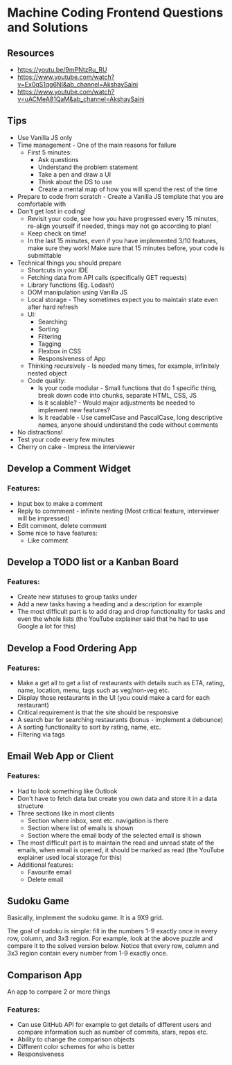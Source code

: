 # Machine Coding Frontend Questions and Solutions

## Resources
* https://youtu.be/9mPNtzRu_RU
* https://www.youtube.com/watch?v=Ex0qS1qg6NI&ab_channel=AkshaySaini
* https://www.youtube.com/watch?v=uACMeA81QaM&ab_channel=AkshaySaini

## Tips
* Use Vanilla JS only
* Time management - One of the main reasons for failure
  * First 5 minutes:
    * Ask questions
    * Understand the problem statement
    * Take a pen and draw a UI
    * Think about the DS to use
    * Create a mental map of how you will spend the rest of the time
* Prepare to code from scratch - Create a Vanilla JS template that you are comfortable with
* Don't get lost in coding!
  * Revisit your code, see how you have progressed every 15 minutes, re-align yourself if needed, things may not go according to plan!
  * Keep check on time!
  * In the last 15 minutes, even if you have implemented 3/10 features, make sure they work! Make sure that 15 minutes before, your code is submittable
* Technical things you should prepare
  * Shortcuts in your IDE
  * Fetching data from API calls (specifically GET requests)
  * Library functions (Eg. Lodash)
  * DOM manipulation using Vanilla JS
  * Local storage - They sometimes expect you to maintain state even after hard refresh
  * UI:
    * Searching
    * Sorting
    * Filtering
    * Tagging
    * Flexbox in CSS
    * Responsiveness of App
  * Thinking recursively - Is needed many times, for example, infinitely nested object
  * Code quality:
    * Is your code modular - Small functions that do 1 specific thing, break down code into chunks, separate HTML, CSS, JS
    * Is it scalable? - Would major adjustments be needed to implement new features?
    * Is it readable - Use camelCase and PascalCase, long descriptive names, anyone should understand the code without comments
* No distractions!
* Test your code every few minutes
* Cherry on cake - Impress the interviewer

## Develop a Comment Widget
### Features:
* Input box to make a comment
* Reply to commment - infinite nesting (Most critical feature, interviewer will be impressed)
* Edit comment, delete comment
* Some nice to have features:
  * Like comment
  
## Develop a TODO list or a Kanban Board
### Features:
* Create new statuses to group tasks under
* Add a new tasks having a heading and a description for example
* The most difficult part is to add drag and drop functionality for tasks and even the whole lists (the YouTube explainer said that he had to use Google a lot for this)

## Develop a Food Ordering App
### Features:
* Make a get all to get a list of restaurants with details such as ETA, rating, name, location, menu, tags such as veg/non-veg etc.
* Display those restaurants in the UI (you could make a card for each restaurant)
* Critical requirement is that the site should be responsive
* A search bar for searching restaurants (bonus - implement a debounce)
* A sorting functionality to sort by rating, name, etc.
* Filtering via tags

## Email Web App or Client
### Features:
* Had to look something like Outlook
* Don't have to fetch data but create you own data and store it in a data structure
* Three sections like in most clients
  * Section where inbox, sent etc. navigation is there
  * Section where list of emails is shown
  * Section where the email body of the selected email is shown
* The most difficult part is to maintain the read and unread state of the emails, when email is opened, it should be marked as read (the YouTube explainer used local storage for this)
* Additional features:
  * Favourite email
  * Delete email

## Sudoku Game
Basically, implement the sudoku game. It is a 9X9 grid.

The goal of sudoku is simple: fill in the numbers 1-9 exactly once in every row, column, and 3x3 region. For example, look at the above puzzle and compare it to the solved version below. Notice that every row, column and 3x3 region contain every number from 1-9 exactly once.

## Comparison App
An app to compare 2 or more things

### Features:
* Can use GitHub API for example to get details of different users and compare information such as number of commits, stars, repos etc.
* Ability to change the comparison objects
* Different color schemes for who is better
* Responsiveness
